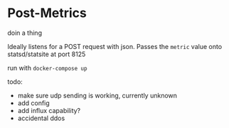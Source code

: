 # Post-Metrics

doin a thing

Ideally listens for a POST request with json. Passes the `metric` value onto statsd/statsite at port 8125

run with `docker-compose up`

todo:

* make sure udp sending is working, currently unknown
* add config
* add influx capability?
* accidental ddos
